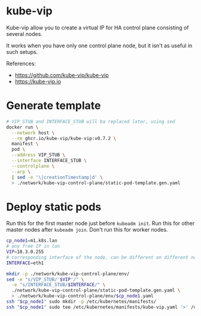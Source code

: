 
# kube-vip

Kube-vip allow you to create a virtual IP for HA control plane consisting of several nodes.

It works when you have only one control plane node, but it isn't as useful in such setups.

References:
- https://github.com/kube-vip/kube-vip
- https://kube-vip.io

# Generate template

```bash
# VIP_STUB and INTERFACE_STUB will ba replaced later, using sed
docker run \
  --network host \
  --rm ghcr.io/kube-vip/kube-vip:v0.7.2 \
  manifest \
  pod \
  --address VIP_STUB \
  --interface INTERFACE_STUB \
  --controlplane \
  --arp \
  | sed -e '\|creationTimestamp|d' \
  > ./network/kube-vip-control-plane/static-pod-template.gen.yaml
```

# Deploy static pods

Run this for the first master node just before `kubeadm init`.
Run this for other master nodes after `kubeadm join`.
Don't run this for worker nodes.

```bash
cp_node1=m1.k8s.lan
# any free IP in lan
VIP=10.3.0.255
# corresponding interface of the node, can be different on different nodes
INTERFACE=eth1

mkdir -p ./network/kube-vip-control-plane/env/
sed -e "s/VIP_STUB/'$VIP'/" \
  -e "s/INTERFACE_STUB/$INTERFACE/" \
  ./network/kube-vip-control-plane/static-pod-template.gen.yaml \
  > ./network/kube-vip-control-plane/env/$cp_node1.yaml
ssh "$cp_node1" sudo mkdir -p /etc/kubernetes/manifests/
ssh "$cp_node1" sudo tee /etc/kubernetes/manifests/kube-vip.yaml '>' /dev/null < ./network/kube-vip-control-plane/env/$cp_node1.yaml
```
